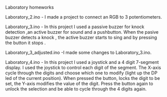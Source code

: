 Laboratory homeworks

Laboratory_2.ino - I made a project to connect an RGB to 3 potentiometers.


Laboratory_3.ino - In this project I used  a passive buzzer for knock detection ,an  active buzzer for sound and a pushbutton. When
                   the pasive buzzer detects a knock , the active buzzer starts to sing and by pressing  the button it stops .

Laboratory_3_adjusted.ino -I made some changes to Laboratory_3.ino.

Laboratory_4.ino - In this project I used a joystick and a 4 digit 7-segment display. I used the joystick to control each digit of the                     segment. The X-axis cycle through the digits and choose which one to modify (light up the DP led of the current position).                 When  pressed the button, locks the digit to be set, the Y-axis modifies the value of the digit. Press the button again to                 unlock the selection and be able to cycle through the 4 digits again.
 
